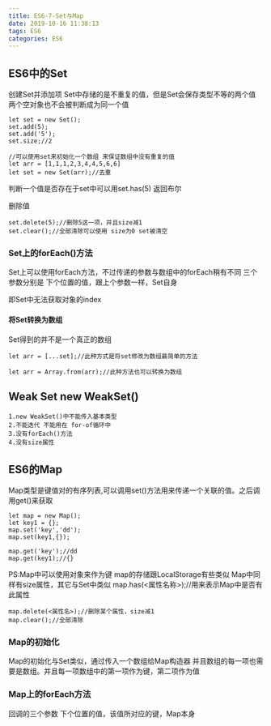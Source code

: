 ```yaml
---
title: ES6-7-Set与Map
date: 2019-10-16 11:38:13
tags: ES6
categories: ES6
---
```


## ES6中的Set

创建Set并添加项
Set中存储的是不重复的值，但是Set会保存类型不等的两个值  两个空对象也不会被判断成为同一个值
```
let set = new Set();
set.add(5);
set.add('5');
set.size;//2

//可以使用set来初始化一个数组 来保证数组中没有重复的值
let arr = [1,1,1,2,3,4,4,5,6,6]
let set = new Set(arr);//去重
```
判断一个值是否存在于set中可以用set.has(5) 返回布尔

删除值
```
set.delete(5);//删除5这一项，并且size减1
set.clear();//全部清除可以使用 size为0 set被清空
```

### Set上的forEach()方法
Set上可以使用forEach方法，不过传递的参数与数组中的forEach稍有不同 三个参数分别是 下个位置的值，跟上个参数一样，Set自身

即Set中无法获取对象的index

#### 将Set转换为数组
Set得到的并不是一个真正的数组
```
let arr = [...set];//此种方式是将set修改为数组最简单的方法

let arr = Array.from(arr);//此种方法也可以转换为数组
```
## Weak Set  new WeakSet()
```
1.new WeakSet()中不能传入基本类型
2.不能迭代 不能用在 for-of循环中
3.没有forEach()方法
4.没有size属性
```

## ES6的Map
Map类型是键值对的有序列表,可以调用set()方法用来传递一个关联的值。之后调用get()来获取
```
let map = new Map();
let key1 = {};
map.set('key','dd');
map.set(key1,{});

map.get('key');//dd
map.get(key1);//{}
```
PS:Map中可以使用对象来作为键 map的存储跟LocalStorage有些类似
Map中同样有size属性，其它与Set中类似
map.has(<属性名称>);//用来表示Map中是否有此属性
```
map.delete(<属性名>);//删除某个属性，size减1
map.clear();//全部清除
```
### Map的初始化
Map的初始化与Set类似，通过传入一个数组给Map构造器 并且数组的每一项也需要是数组。并且每一项数组中的第一项作为键，第二项作为值

### Map上的forEach方法
回调的三个参数 下个位置的值，该值所对应的键，Map本身


